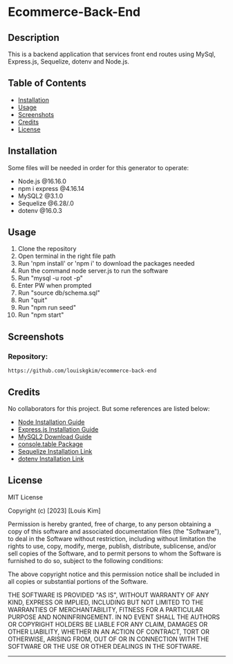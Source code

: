 # Ecommerce-Back-End

## Description
This is a backend application that services front end routes using MySql, Express.js, Sequelize, dotenv and Node.js.

## Table of Contents

- [Installation](#installation)
- [Usage](#usage)
- [Screenshots](#screenshots)
- [Credits](#credits)
- [License](#license)

## Installation
Some files will be needed in order for this generator to operate:

- Node.js @16.16.0
- npm i express @4.16.14
- MySQL2 @3.1.0
- Sequelize @6.28/.0
- dotenv @16.0.3


## Usage
1. Clone the repository
2. Open terminal in the right file path
3. Run 'npm install' or 'npm i' to download the packages needed
4. Run the command node server.js to run the software
5. Run "mysql -u root -p"
6. Enter PW when prompted
7. Run "source db/schema.sql"
8. Run "quit"
9. Run "npm run seed"
10. Run "npm start"

## Screenshots



### Repository:
```
https://github.com/louiskgkim/ecommerce-back-end
```


## Credits

No collaborators for this project. But some references are listed below:

- [Node Installation Guide](https://coding-boot-camp.github.io/full-stack/nodejs/how-to-install-nodejs/)
- [Express.js Installation Guide](https://expressjs.com/en/starter/installing.html)
- [MySQL2 Download Guide](https://coding-boot-camp.github.io/full-stack/mysql/mysql-installation-guide)
- [console.table Package](https://www.npmjs.com/package/console.table)
- [Sequelize Installation Link](https://www.npmjs.com/package/sequelize)
- [dotenv Installation Link](https://www.npmjs.com/package/dotenv)

## License

MIT License

Copyright (c) [2023] [Louis Kim]

Permission is hereby granted, free of charge, to any person obtaining a copy
of this software and associated documentation files (the "Software"), to deal
in the Software without restriction, including without limitation the rights
to use, copy, modify, merge, publish, distribute, sublicense, and/or sell
copies of the Software, and to permit persons to whom the Software is
furnished to do so, subject to the following conditions:

The above copyright notice and this permission notice shall be included in all
copies or substantial portions of the Software.

THE SOFTWARE IS PROVIDED "AS IS", WITHOUT WARRANTY OF ANY KIND, EXPRESS OR
IMPLIED, INCLUDING BUT NOT LIMITED TO THE WARRANTIES OF MERCHANTABILITY,
FITNESS FOR A PARTICULAR PURPOSE AND NONINFRINGEMENT. IN NO EVENT SHALL THE
AUTHORS OR COPYRIGHT HOLDERS BE LIABLE FOR ANY CLAIM, DAMAGES OR OTHER
LIABILITY, WHETHER IN AN ACTION OF CONTRACT, TORT OR OTHERWISE, ARISING FROM,
OUT OF OR IN CONNECTION WITH THE SOFTWARE OR THE USE OR OTHER DEALINGS IN THE
SOFTWARE.

---
